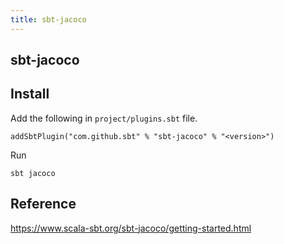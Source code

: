 ```yaml
---
title: sbt-jacoco
---
```


## sbt-jacoco

## Install
Add the following in `project/plugins.sbt` file.

```
addSbtPlugin("com.github.sbt" % "sbt-jacoco" % "<version>")
```

Run

```
sbt jacoco
```


## Reference
https://www.scala-sbt.org/sbt-jacoco/getting-started.html
